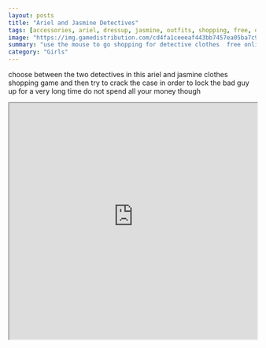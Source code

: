 ```yaml
---
layout: posts
title: "Ariel and Jasmine Detectives"
tags: [accessories, ariel, dressup, jasmine, outfits, shopping, free, online, games, oyna, game, free, games, play, play, games]
image: "https://img.gamedistribution.com/cd4fa1ceeeaf443bb7457ea05ba7c97c.jpg"
summary: "use the mouse to go shopping for detective clothes  free online games oyna game free games play play games"
category: "Girls"
---
```


choose between the two detectives in this ariel and jasmine clothes shopping game and then try to crack the case in order to lock the bad guy up for a very long time do not spend all your money though

<iframe width="100%" height="480px;" src="https://flash.gamedistribution.com?game=cd4fa1ceeeaf443bb7457ea05ba7c97c"></iframe>